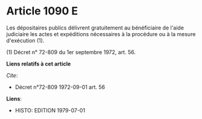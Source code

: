 # Article 1090 E

Les dépositaires publics délivrent gratuitement au bénéficiaire de l'aide judiciaire les actes et expéditions nécessaires à
la procédure ou à la mesure d'exécution (1).

(1) Décret n° 72-809 du 1er septembre 1972, art. 56.

**Liens relatifs à cet article**

_Cite_:

  - Décret n°72-809 1972-09-01 art. 56

**Liens**:

  - HISTO: EDITION 1979-07-01
